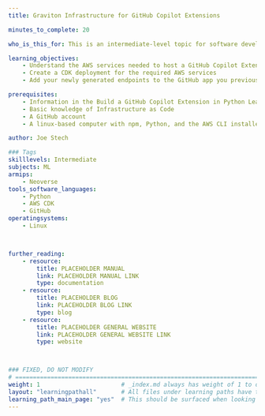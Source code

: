 ```yaml
---
title: Graviton Infrastructure for GitHub Copilot Extensions

minutes_to_complete: 20

who_is_this_for: This is an intermediate-level topic for software developers who want to learn how to deploy all necessary infrastructure on AWS for a GitHub Copilot Extension.

learning_objectives: 
    - Understand the AWS services needed to host a GitHub Copilot Extension
    - Create a CDK deployment for the required AWS services 
    - Add your newly generated endpoints to the GitHub app you previously created

prerequisites:
    - Information in the Build a GitHub Copilot Extension in Python Learning Path
    - Basic knowledge of Infrastructure as Code
    - A GitHub account
    - A linux-based computer with npm, Python, and the AWS CLI installed

author: Joe Stech

### Tags
skilllevels: Intermediate
subjects: ML
armips:
    - Neoverse
tools_software_languages:
    - Python
    - AWS CDK
    - GitHub
operatingsystems:
    - Linux



further_reading:
    - resource:
        title: PLACEHOLDER MANUAL 
        link: PLACEHOLDER MANUAL LINK
        type: documentation
    - resource:
        title: PLACEHOLDER BLOG 
        link: PLACEHOLDER BLOG LINK
        type: blog
    - resource:
        title: PLACEHOLDER GENERAL WEBSITE 
        link: PLACEHOLDER GENERAL WEBSITE LINK
        type: website



### FIXED, DO NOT MODIFY
# ================================================================================
weight: 1                       # _index.md always has weight of 1 to order correctly
layout: "learningpathall"       # All files under learning paths have this same wrapper
learning_path_main_page: "yes"  # This should be surfaced when looking for related content. Only set for _index.md of learning path content.
---
```

